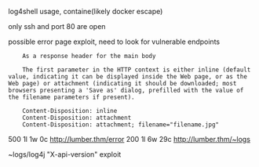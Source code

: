 log4shell usage, containe(likely docker escape)

only ssh and port 80 are open

possible error page exploit, need to look for vulnerable endpoints

```
	As a response header for the main body

	The first parameter in the HTTP context is either inline (default value, indicating it can be displayed inside the Web page, or as the Web page) or attachment (indicating it should be downloaded; most browsers presenting a 'Save as' dialog, prefilled with the value of the filename parameters if present).

	Content-Disposition: inline
	Content-Disposition: attachment
	Content-Disposition: attachment; filename="filename.jpg"
```
500        1l        1w        0c http://lumber.thm/error
200        1l        6w       29c http://lumber.thm/~logs

~logs/log4j "X-api-version" exploit 